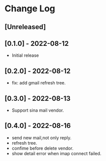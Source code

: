 # Change Log

## [Unreleased]

## [0.1.0] - 2022-08-12

- Initial release

## [0.2.0] - 2022-08-12

- fix: add gmail refresh tree.

## [0.3.0] - 2022-08-13

- Support sina mail vendor.

## [0.4.0] - 2022-08-16

- send new mail,not only reply.
- refresh tree.
- confime before delete vendor.
- show detail error when imap connect failed.